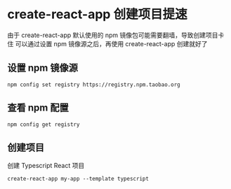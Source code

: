 # create-react-app 创建项目提速

由于 create-react-app 默认使用的 npm 镜像包可能需要翻墙，导致创建项目卡住
可以通过设置 npm 镜像源之后，再使用 create-react-app 创建就好了

## 设置 npm 镜像源
```
npm config set registry https://registry.npm.taobao.org
```

## 查看 npm 配置
```
npm config get registry
```

## 创建项目
创建 Typescript React 项目
```
create-react-app my-app --template typescript
```